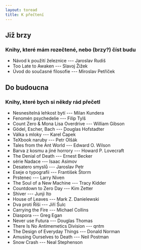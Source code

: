 ```yaml
---
layout: toread
title: K přečtení
---
```


## Již brzy
### Knihy, které mám rozečtené, nebo (brzy?) číst budu
- Návod k použití železnice --- Jaroslav Rudiš
- Too Late to Awaken --- Slavoj Žižek
- Úvod do současné filosofie --- Miroslav Petříček

## Do budoucna
### Knihy, které bych si někdy rád přečetl

- Nesnesitelná lehkost bytí --- Milan Kundera
- Fenomén psychedelie --- Filip Tylš 
- Count Zero & Mona Lisa Overdrive --- William Gibson
- Gödel, Escher, Bach --- Douglas Hofstadter
- Válka s mloky --- Karel Čapek
- TeXbook naruby --- Petr Olšák
- Tales from the Ant World --- Edward O. Wilson
- Barva z kosmu a jiné horrory --- Howard P. Lovecraft
- The Denial of Death --- Ernest Becker
- série Nadace --- Isaac Asimov
- Desatero smyslů --- Jaroslav Petr
- Eseje o typografii --- František Štorm
- Prstenec --- Larry Niven
- The Soul of a New Machine --- Tracy Kidder
- Countdown to Zero Day --- Kim Zetter
- Shiver --- Junji Ito
- House of Leaves --- Mark Z. Danielewski
- Dva proti Říši --- Jiří Šulc
- Carrying the Fire --- Michael Collins
- Diaspora --- Greg Egan
- Never use Futura --- Douglas Thomas
- There Is No Antimemetics Division --- qntm
- The Design of Everyday Things --- Donald Norman
- Amusing Ourselves to Death --- Neil Postman
- Snow Crash --- Neal Stephenson
